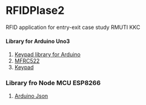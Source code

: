 # RFIDPlase2
RFID application for entry-exit case study
RMUTI KKC

#### Library for Arduino Uno3
1. [Keypad library for Arduino](https://github.com/Chris--A/Keypad)
2. [MFRC522](https://github.com/miguelbalboa/rfid)
3. [Keypad](https://github.com/Chris--A/Keypad)

### Library fro Node MCU ESP8266
1. [Arduino Json](https://github.com/bblanchon/ArduinoJson)
